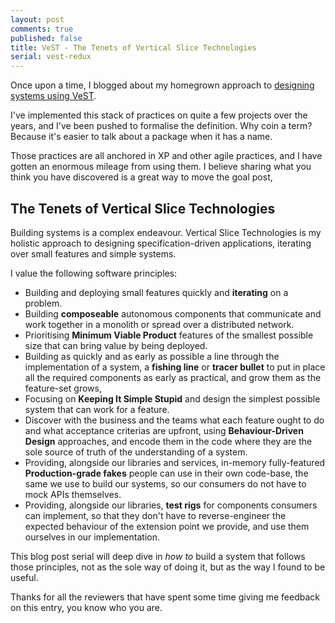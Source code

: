 ```yaml
---
layout: post
comments: true
published: false
title: VeST - The Tenets of Vertical Slice Technologies
serial: vest-redux
---
```


Once upon a time, I blogged about my homegrown approach to [designing systems using VeST][designing-systems].

I've implemented this stack of practices on quite a few projects over the years, and I've been pushed to formalise the definition. Why coin a term? Because it's easier to talk about a package when it has a name.

Those practices are all anchored in XP and other agile practices, and I have gotten an enormous mileage from using them. I believe sharing what you think you have discovered is a great way to move the goal post,

## The Tenets of Vertical Slice Technologies

Building systems is a complex endeavour. Vertical Slice Technologies is my holistic approach to designing specification-driven applications, iterating over small features and simple systems.

I value the following software principles:

  - Building and deploying small features quickly and **iterating** on a problem.
  - Building **composeable** autonomous components that communicate and work together in a monolith or spread over a distributed network.
  - Prioritising **Minimum Viable Product** features of the smallest possible size that can bring value by being deployed.
  - Building as quickly and as early as possible a line through the implementation of a system, a **fishing line** or **tracer bullet** to put in place all the required components as early as practical, and grow them as the feature-set grows,
  - Focusing on **Keeping It Simple Stupid** and design the simplest possible system that can work for a feature.
  - Discover with the business and the teams what each feature ought to do and what acceptance criterias are upfront, using **Behaviour-Driven Design** approaches, and encode them in the code where they are the sole source of truth of the understanding of a system.
  - Providing, alongside our libraries and services, in-memory fully-featured **Production-grade fakes** people can use in their own code-base, the same we use to build our systems, so our consumers do not have to mock APIs themselves.
  - Providing, alongside our libraries, **test rigs** for components consumers can implement, so that they don't have to reverse-engineer the expected behaviour of the extension point we provide, and use them ourselves in our implementation.

This blog post serial will deep dive in _how to_ build a system that follows those principles, not as the sole way of doing it, but as the way I found to be useful.

Thanks for all the reviewers that have spent some time giving me feedback on this entry, you know who you are.

[designing-systems]:<http://serialseb.com/blog/2013/07/11/unit-testing-is-out-vertical-slice-testing-is-in/>
